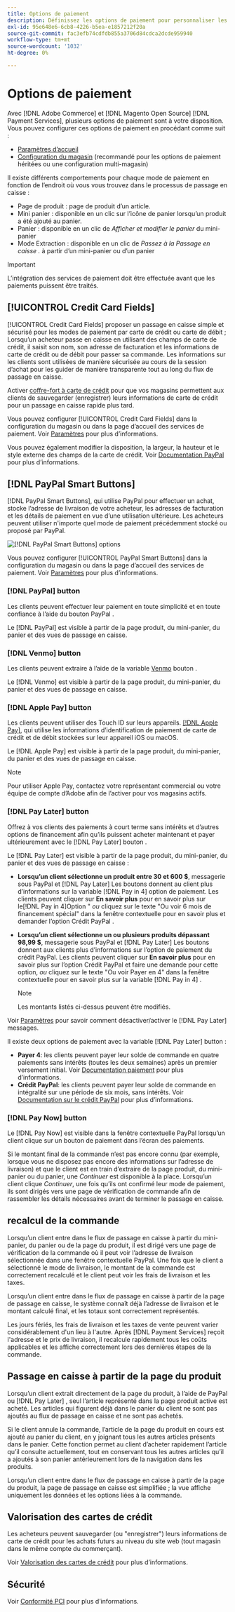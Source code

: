 ```yaml
---
title: Options de paiement
description: Définissez les options de paiement pour personnaliser les méthodes disponibles pour les clients de votre magasin.
exl-id: 95e648e6-6cb8-4226-b5ea-e1857212f20a
source-git-commit: fac3efb74cdfdb855a3706d84cdca2dcde959940
workflow-type: tm+mt
source-wordcount: '1032'
ht-degree: 0%

---
```


# Options de paiement

Avec [!DNL Adobe Commerce] et [!DNL Magento Open Source] [!DNL Payment Services], plusieurs options de paiement sont à votre disposition. Vous pouvez configurer ces options de paiement en procédant comme suit :

* [Paramètres d’accueil](payments-home.md)
* [Configuration du magasin](configure-admin.md) (recommandé pour les options de paiement héritées ou une configuration multi-magasin)

Il existe différents comportements pour chaque mode de paiement en fonction de l’endroit où vous vous trouvez dans le processus de passage en caisse :

* Page de produit : page de produit d’un article.
* Mini panier : disponible en un clic sur l’icône de panier lorsqu’un produit a été ajouté au panier.
* Panier : disponible en un clic de _Afficher et modifier le panier_ du mini-panier
* Mode Extraction : disponible en un clic de _Passez à la Passage en caisse ._ à partir d’un mini-panier ou d’un panier

>[!IMPORTANT]
>
>L’intégration des services de paiement doit être effectuée avant que les paiements puissent être traités.

## [!UICONTROL Credit Card Fields]

[!UICONTROL Credit Card Fields] proposer un passage en caisse simple et sécurisé pour les modes de paiement par carte de crédit ou carte de débit ; Lorsqu’un acheteur passe en caisse en utilisant des champs de carte de crédit, il saisit son nom, son adresse de facturation et les informations de carte de crédit ou de débit pour passer sa commande. Les informations sur les clients sont utilisées de manière sécurisée au cours de la session d’achat pour les guider de manière transparente tout au long du flux de passage en caisse.

Activer [coffre-fort à carte de crédit](#vaulting) pour que vos magasins permettent aux clients de sauvegarder (enregistrer) leurs informations de carte de crédit pour un passage en caisse rapide plus tard.

Vous pouvez configurer [!UICONTROL Credit Card Fields] dans la configuration du magasin ou dans la page d’accueil des services de paiement. Voir [Paramètres](settings.md#credit-card-fields) pour plus d’informations.

Vous pouvez également modifier la disposition, la largeur, la hauteur et le style externe des champs de la carte de crédit. Voir [Documentation PayPal](https://developer.paypal.com/docs/checkout/advanced/customize/card-field-style/) pour plus d’informations.

## [!DNL PayPal Smart Buttons]

[!DNL PayPal Smart Buttons], qui utilise PayPal pour effectuer un achat, stocke l’adresse de livraison de votre acheteur, les adresses de facturation et les détails de paiement en vue d’une utilisation ultérieure. Les acheteurs peuvent utiliser n&#39;importe quel mode de paiement précédemment stocké ou proposé par PayPal.

![[!DNL PayPal Smart Buttons] options](assets/buttons-md.png)

Vous pouvez configurer [!UICONTROL PayPal Smart Buttons] dans la configuration du magasin ou dans la page d’accueil des services de paiement.  Voir [Paramètres](settings.md#payment-buttons) pour plus d’informations.

### [!DNL PayPal] button

Les clients peuvent effectuer leur paiement en toute simplicité et en toute confiance à l’aide du bouton PayPal .

Le [!DNL PayPal] est visible à partir de la page produit, du mini-panier, du panier et des vues de passage en caisse.

### [!DNL Venmo] button

Les clients peuvent extraire à l’aide de la variable [Venmo](https://venmo.com/) bouton .

Le [!DNL Venmo] est visible à partir de la page produit, du mini-panier, du panier et des vues de passage en caisse.

### [!DNL Apple Pay] button

Les clients peuvent utiliser des Touch ID sur leurs appareils. [[!DNL Apple Pay]](https://www.apple.com/apple-pay/), qui utilise les informations d’identification de paiement de carte de crédit et de débit stockées sur leur appareil iOS ou macOS.

Le [!DNL Apple Pay] est visible à partir de la page produit, du mini-panier, du panier et des vues de passage en caisse.

>[!NOTE]
>
> Pour utiliser Apple Pay, contactez votre représentant commercial ou votre équipe de compte d’Adobe afin de l’activer pour vos magasins actifs.

### [!DNL Pay Later] button

Offrez à vos clients des paiements à court terme sans intérêts et d’autres options de financement afin qu’ils puissent acheter maintenant et payer ultérieurement avec le [!DNL Pay Later] bouton .

Le [!DNL Pay Later] est visible à partir de la page produit, du mini-panier, du panier et des vues de passage en caisse :

* **Lorsqu’un client sélectionne un produit entre 30 et 600 $**, messagerie sous PayPal et [!DNL Pay Later] Les boutons donnent au client plus d’informations sur la variable [!DNL Pay in 4] option de paiement. Les clients peuvent cliquer sur **En savoir plus** pour en savoir plus sur le[!DNL Pay in 4]Option &quot; _ou_ cliquez sur le texte &quot;Ou voir 6 mois de financement spécial&quot; dans la fenêtre contextuelle pour en savoir plus et demander l’option Crédit PayPal .
* **Lorsqu’un client sélectionne un ou plusieurs produits dépassant 98,99 $**, messagerie sous PayPal et [!DNL Pay Later] Les boutons donnent aux clients plus d’informations sur l’option de paiement du crédit PayPal. Les clients peuvent cliquer sur **En savoir plus** pour en savoir plus sur l’option Crédit PayPal et faire une demande pour cette option, _ou_ cliquez sur le texte &quot;Ou voir Payer en 4&quot; dans la fenêtre contextuelle pour en savoir plus sur la variable [!DNL Pay in 4] .

   >[!NOTE]
   >
   >Les montants listés ci-dessus peuvent être modifiés.

Voir [Paramètres](settings.md#payment-buttons) pour savoir comment désactiver/activer le [!DNL Pay Later] messages.

Il existe deux options de paiement avec la variable [!DNL Pay Later] button :

* **Payer 4**: les clients peuvent payer leur solde de commande en quatre paiements sans intérêts (toutes les deux semaines) après un premier versement initial. Voir [Documentation paiement](https://www.paypal.com/us/digital-wallet/ways-to-pay/buy-now-pay-later) pour plus d’informations.
* **Crédit PayPal**: les clients peuvent payer leur solde de commande en intégralité sur une période de six mois, sans intérêts. Voir [Documentation sur le crédit PayPal](https://www.paypal.com/us/webapps/mpp/paypal-credit) pour plus d’informations.

### [!DNL Pay Now] button

Le [!DNL Pay Now] est visible dans la fenêtre contextuelle PayPal lorsqu’un client clique sur un bouton de paiement dans l’écran des paiements.

Si le montant final de la commande n’est pas encore connu (par exemple, lorsque vous ne disposez pas encore des informations sur l’adresse de livraison) et que le client est en train d’extraire de la page produit, du mini-panier ou du panier, une _Continuer_ est disponible à la place. Lorsqu’un client clique _Continuer_, une fois qu’ils ont confirmé leur mode de paiement, ils sont dirigés vers une page de vérification de commande afin de rassembler les détails nécessaires avant de terminer le passage en caisse.

## recalcul de la commande

Lorsqu’un client entre dans le flux de passage en caisse à partir du mini-panier, du panier ou de la page du produit, il est dirigé vers une page de vérification de la commande où il peut voir l’adresse de livraison sélectionnée dans une fenêtre contextuelle PayPal. Une fois que le client a sélectionné le mode de livraison, le montant de la commande est correctement recalculé et le client peut voir les frais de livraison et les taxes.

Lorsqu’un client entre dans le flux de passage en caisse à partir de la page de passage en caisse, le système connaît déjà l’adresse de livraison et le montant calculé final, et les totaux sont correctement représentés.

Les jours fériés, les frais de livraison et les taxes de vente peuvent varier considérablement d&#39;un lieu à l&#39;autre. Après [!DNL Payment Services] reçoit l&#39;adresse et le prix de livraison, il recalcule rapidement tous les coûts applicables et les affiche correctement lors des dernières étapes de la commande.

## Passage en caisse à partir de la page du produit

Lorsqu’un client extrait directement de la page du produit, à l’aide de PayPal ou [!DNL Pay Later] , seul l’article représenté dans la page produit active est acheté. Les articles qui figurent déjà dans le panier du client ne sont pas ajoutés au flux de passage en caisse et ne sont pas achetés.

Si le client annule la commande, l’article de la page du produit en cours est ajouté au panier du client, en y joignant tous les autres articles présents dans le panier. Cette fonction permet au client d’acheter rapidement l’article qu’il consulte actuellement, tout en conservant tous les autres articles qu’il a ajoutés à son panier antérieurement lors de la navigation dans les produits.

Lorsqu’un client entre dans le flux de passage en caisse à partir de la page du produit, la page de passage en caisse est simplifiée ; la vue affiche uniquement les données et les options liées à la commande.

## Valorisation des cartes de crédit

Les acheteurs peuvent sauvegarder (ou &quot;enregistrer&quot;) leurs informations de carte de crédit pour les achats futurs au niveau du site web (tout magasin dans le même compte du commerçant).

Voir [Valorisation des cartes de crédit](vaulting.md) pour plus d’informations.

## Sécurité

Voir [Conformité PCI](security.md#pci-compliance) pour plus d’informations.
